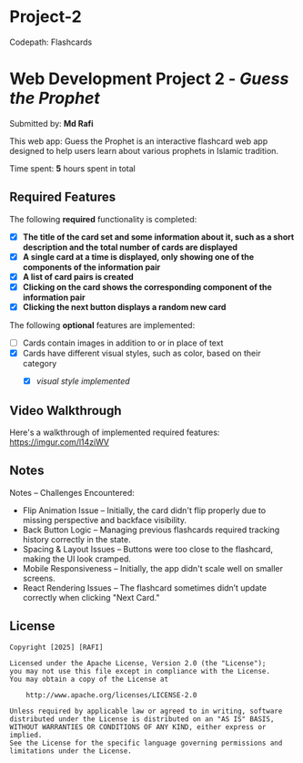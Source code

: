 # Project-2
Codepath: Flashcards

# Web Development Project 2 - *Guess the Prophet*

Submitted by: **Md Rafi**

This web app: Guess the Prophet is an interactive flashcard web app designed to help users learn about various prophets in Islamic tradition.

Time spent: **5** hours spent in total

## Required Features

The following **required** functionality is completed:

- [x] **The title of the card set and some information about it, such as a short description and the total number of cards are displayed**
- [x] **A single card at a time is displayed, only showing one of the components of the information pair**
- [x] **A list of card pairs is created**
- [x] **Clicking on the card shows the corresponding component of the information pair**
- [x] **Clicking the next button displays a random new card**

The following **optional** features are implemented:

- [ ] Cards contain images in addition to or in place of text
- [x] Cards have different visual styles, such as color, based on their category
  - [x] *visual style implemented*


## Video Walkthrough

Here's a walkthrough of implemented required features:
https://imgur.com/l14ziWV

## Notes

Notes – Challenges Encountered:
- Flip Animation Issue – Initially, the card didn't flip properly due to missing perspective and backface visibility.
- Back Button Logic – Managing previous flashcards required tracking history correctly in the state.
- Spacing & Layout Issues – Buttons were too close to the flashcard, making the UI look cramped.
- Mobile Responsiveness – Initially, the app didn't scale well on smaller screens.
- React Rendering Issues – The flashcard sometimes didn’t update correctly when clicking "Next Card."

## License

    Copyright [2025] [RAFI]

    Licensed under the Apache License, Version 2.0 (the "License");
    you may not use this file except in compliance with the License.
    You may obtain a copy of the License at

        http://www.apache.org/licenses/LICENSE-2.0

    Unless required by applicable law or agreed to in writing, software
    distributed under the License is distributed on an "AS IS" BASIS,
    WITHOUT WARRANTIES OR CONDITIONS OF ANY KIND, either express or implied.
    See the License for the specific language governing permissions and
    limitations under the License.
